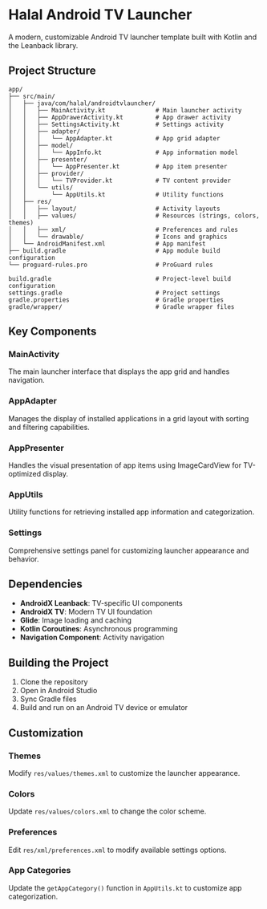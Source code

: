 # Halal Android TV Launcher

A modern, customizable Android TV launcher template built with Kotlin and the Leanback library.

## Project Structure

```
app/
├── src/main/
│   ├── java/com/halal/androidtvlauncher/
│   │   ├── MainActivity.kt              # Main launcher activity
│   │   ├── AppDrawerActivity.kt         # App drawer activity
│   │   ├── SettingsActivity.kt          # Settings activity
│   │   ├── adapter/
│   │   │   └── AppAdapter.kt            # App grid adapter
│   │   ├── model/
│   │   │   └── AppInfo.kt               # App information model
│   │   ├── presenter/
│   │   │   └── AppPresenter.kt          # App item presenter
│   │   ├── provider/
│   │   │   └── TVProvider.kt            # TV content provider
│   │   └── utils/
│   │       └── AppUtils.kt              # Utility functions
│   ├── res/
│   │   ├── layout/                      # Activity layouts
│   │   ├── values/                      # Resources (strings, colors, themes)
│   │   ├── xml/                         # Preferences and rules
│   │   └── drawable/                    # Icons and graphics
│   └── AndroidManifest.xml              # App manifest
├── build.gradle                         # App module build configuration
└── proguard-rules.pro                   # ProGuard rules

build.gradle                             # Project-level build configuration
settings.gradle                          # Project settings
gradle.properties                        # Gradle properties
gradle/wrapper/                          # Gradle wrapper files
```

## Key Components

### MainActivity
The main launcher interface that displays the app grid and handles navigation.

### AppAdapter
Manages the display of installed applications in a grid layout with sorting and filtering capabilities.

### AppPresenter
Handles the visual presentation of app items using ImageCardView for TV-optimized display.

### AppUtils
Utility functions for retrieving installed app information and categorization.

### Settings
Comprehensive settings panel for customizing launcher appearance and behavior.

## Dependencies

- **AndroidX Leanback**: TV-specific UI components
- **AndroidX TV**: Modern TV UI foundation
- **Glide**: Image loading and caching
- **Kotlin Coroutines**: Asynchronous programming
- **Navigation Component**: Activity navigation

## Building the Project

1. Clone the repository
2. Open in Android Studio
3. Sync Gradle files
4. Build and run on an Android TV device or emulator

## Customization

### Themes
Modify `res/values/themes.xml` to customize the launcher appearance.

### Colors
Update `res/values/colors.xml` to change the color scheme.

### Preferences
Edit `res/xml/preferences.xml` to modify available settings options.

### App Categories
Update the `getAppCategory()` function in `AppUtils.kt` to customize app categorization.
